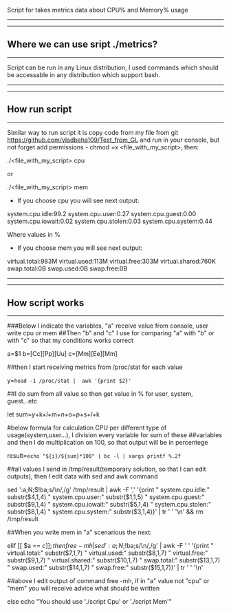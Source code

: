 Script for takes metrics data about CPU% and Memory% usage

-------------------------------------------------------------------------------------------------------------------------------
-------------------------------------------------------------------------------------------------------------------------------
Where we can use sript ./metrics?
-------------------------------------------------------------------------------------------------------------------------------
-------------------------------------------------------------------------------------------------------------------------------


Script can be run in any Linux distribution, I used commands which should be accessable in any distribution which support bash.


-------------------------------------------------------------------------------------------------------------------------------
-------------------------------------------------------------------------------------------------------------------------------
How run script
-------------------------------------------------------------------------------------------------------------------------------
-------------------------------------------------------------------------------------------------------------------------------


Similar way to run script it is copy code from my file from git https://github.com/vladbeha109/Test_from_GL and run in your 
console, but not forget add permissions - chmod +x <file_with_my_script>, then:

./<file_with_my_script> cpu

or

./<file_with_my_script> mem

- If you choose cpu you will see next output:

system.cpu.idle:99.2
system.cpu.user:0.27
system.cpu.guest:0.00
system.cpu.iowait:0.02
system.cpu.stolen:0.03
system.cpu.system:0.44

Where values in %

- If you choose mem you will see next output:

virtual.total:983M
virtual.used:113M
virtual.free:303M
virtual.shared:760K
swap.total:0B
swap.used:0B
swap.free:0B

-------------------------------------------------------------------------------------------------------------------------------
-------------------------------------------------------------------------------------------------------------------------------
How script works
-------------------------------------------------------------------------------------------------------------------------------
-------------------------------------------------------------------------------------------------------------------------------

###Below I indicate the variables, "a" receive value from console, user write cpu or mem
##Then "b" and "c" I use for comparing "a" with "b" or with "c" so that my conditions works correct

a=$1
b=[Cc][Pp][Uu]
c=[Mm][Ee][Mm]

##then I start receiving metrics from /proc/stat for each value

y=`head -1 /proc/stat |  awk '{print $2}'`

##I do sum from all value so then get value in % for  user, system, guest...etc 

let sum=$y+$k+$l+$m+$n+$o+$p+$s+$l+$k

#below formula for calculation CPU per different type of usage(system,user...), I division every variable for sum  of these 
##variables and then I do multiplication on 100, so that output will be in percentege

result=`echo "${i}/${sum}*100" | bc -l | xargs printf %.2f`

##all values I send in /tmp/result(temporary solution, so that I can edit outputs), then I edit data with sed and awk command 

sed ':a;N;$!ba;s/\n/,/g' /tmp/result | awk -F ',' '{print " system.cpu.idle:" substr($4,1,4) " system.cpu.user:" substr($1,1,5) " system.cpu.guest:" substr($9,1,4) " system.cpu.iowait:" substr($5,1,4) " system.cpu.stolen:" substr($8,1,4) " system.cpu.system:"  substr($3,1,4)}' | tr ' ' '\n' && rm /tmp/result

##When you write mem in "a" scenarious the next:

elif [[ $a == $c ]]; then
free -mh | sed ':a;N;$!ba;s/\n/,/g' | awk -F ' ' '{print " virtual.total:" substr($7,1,7) " virtual.used:" substr($8,1,7) " virtual.free:" substr($9,1,7) " virtual.shared:" substr($10,1,7) " swap.total:" substr($13,1,7) " swap.used:" substr($14,1,7) " swap.free:" substr($15,1,7)}' | tr ' ' '\n'

##above I edit output of command free -mh, if in "a" value not "cpu" or "mem" you will receive advice what should be written

else echo "You should use './script Cpu' or './script Mem'"


